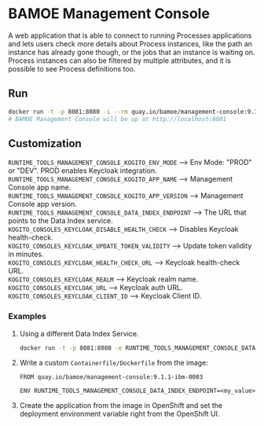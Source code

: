 # BAMOE Management Console

A web application that is able to connect to running Processes applications and lets users check more details about Process instances, like the path an instance has already gone though, or the jobs that an instance is waiting on. Process instances can also be filtered by multiple attributes, and it is possible to see Process definitions too.

## Run

```bash
docker run -t -p 8081:8080 -i --rm quay.io/bamoe/management-console:9.1.1-ibm-0003
# BAMOE Management Console will be up at http://localhost:8081
```

## Customization

`RUNTIME_TOOLS_MANAGEMENT_CONSOLE_KOGITO_ENV_MODE` --> Env Mode: "PROD" or "DEV". PROD enables Keycloak integration.  
`RUNTIME_TOOLS_MANAGEMENT_CONSOLE_KOGITO_APP_NAME` --> Management Console app name.  
`RUNTIME_TOOLS_MANAGEMENT_CONSOLE_KOGITO_APP_VERSION` --> Management Console app version.  
`RUNTIME_TOOLS_MANAGEMENT_CONSOLE_DATA_INDEX_ENDPOINT` --> The URL that points to the Data Index service.  
`KOGITO_CONSOLES_KEYCLOAK_DISABLE_HEALTH_CHECK` --> Disables Keycloak health-check.  
`KOGITO_CONSOLES_KEYCLOAK_UPDATE_TOKEN_VALIDITY` --> Update token validity in minutes.  
`KOGITO_CONSOLES_KEYCLOAK_HEALTH_CHECK_URL` --> Keycloak health-check URL.  
`KOGITO_CONSOLES_KEYCLOAK_REALM` --> Keycloak realm name.  
`KOGITO_CONSOLES_KEYCLOAK_URL` --> Keycloak auth URL.  
`KOGITO_CONSOLES_KEYCLOAK_CLIENT_ID` --> Keycloak Client ID.

### Examples

1. Using a different Data Index Service.

   ```bash
   docker run -t -p 8081:8080 -e RUNTIME_TOOLS_MANAGEMENT_CONSOLE_DATA_INDEX_ENDPOINT=<my_value> -i --rm quay.io/bamoe/management-console:9.1.1-ibm-0003
   ```

2. Write a custom `Containerfile/Dockerfile` from the image:

   ```docker
   FROM quay.io/bamoe/management-console:9.1.1-ibm-0003

   ENV RUNTIME_TOOLS_MANAGEMENT_CONSOLE_DATA_INDEX_ENDPOINT=<my_value>
   ```

3. Create the application from the image in OpenShift and set the deployment environment variable right from the OpenShift UI.
